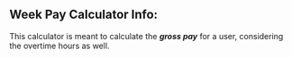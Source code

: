 ## Week Pay Calculator Info:

This calculator is meant to calculate the ***gross pay*** for a user, considering the overtime hours as well.